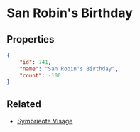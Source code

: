 # San Robin's Birthday

<no description available>

## Properties

```json
{
    "id": 741,
    "name": "San Robin's Birthday",
    "count": -100
}
```

## Related

- [Symbrieote Visage](../items/20837-symbrieote-visage.md)


